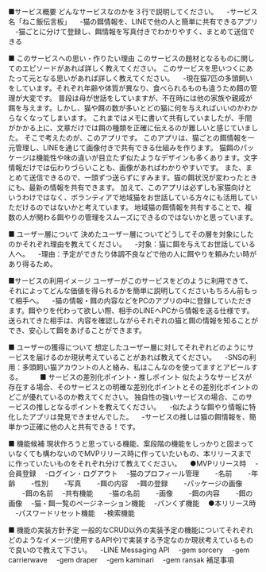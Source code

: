 ■サービス概要
どんなサービスなのかを３行で説明してください。
　-サービス名「ねこ飯伝言板」
　-猫の餌情報を、LINEで他の人と簡単に共有できるアプリ
　-猫ごとに分けて登録し、餌情報を写真付きでわかりやすく、まとめて送信できる

■ このサービスへの思い・作りたい理由
このサービスの題材となるものに関してのエピソードがあれば詳しく教えてください。
このサービスを思いつくにあたって元となる思いがあれば詳しく教えてください。
　-現在猫7匹の多頭飼いをしています。それぞれ年齢や体質が異なり、食べられるものも違うため餌の管理が大変です。
普段は母が世話をしていますが、不在時には他の家族や親戚が餌を与えます。しかし、猫や餌の数が多いとどの猫に何を与えればいいのかわからなくなってしまいます。
これまではメモに書いて共有していましたが、手間がかかる上に、文章だけでは餌の種類を正確に伝えるのが難しいと感じていました。
そこで考えたのが、このアプリです。
このアプリは、猫ごとの餌情報を一元管理し、LINEを通じて画像付きで共有できる仕組みを作ります。
猫餌のパッケージは機能性や味の違いが目立たず似たようなデザインも多くあります。文字情報だけでは伝わりづらいことも、画像があればわかりやすいです。
また、まとめて送信できるので、一頭ずつ送らずにすみます。猫の餌状況が変わったときにも、最新の情報を共有できます。
加えて、このアプリは必ずしも家猫向けというわけではなく、ボランティアで地域猫をお世話している方々にも活用していただけるのではないかと考えています。
地域猫の餌情報を共有することで、複数の人が関わる餌やりの管理をスムーズにできるのではないかと思っています。

■ ユーザー層について
決めたユーザー層についてどうしてその層を対象にしたのかそれぞれ理由を教えてください。
　-対象：猫に餌を与えてお世話している人へ。
　-理由：予定ができたり体調不良などで他の人に餌やりを頼みたい時があり得るため。

■サービスの利用イメージ
ユーザーがこのサービスをどのように利用できて、それによってどんな価値を得られるかを簡単に説明してくださいもちろん前もって相手へ。
　-猫の情報・餌の内容などをPCのアプリの中に登録していただきます。餌やりを代わって欲しい際、相手のLINEへPCから情報を送る仕様です。送られてきた相手は、内容を確認しながらそれぞれの猫と餌の情報を知ることができ、安心して餌をあげることができます。

■ ユーザーの獲得について
想定したユーザー層に対してそれぞれどのようにサービスを届けるのか現状考えていることがあれば教えてください。
　-SNSの利用：多頭飼い猫アカウントの人と絡み、私はこんなのを使ってますとアピールする。
　　
■ サービスの差別化ポイント・推しポイント
似たようなサービスが存在する場合、そのサービスとの明確な差別化ポイントとその差別化ポイントのどこが優れているのか教えてください。
独自性の強いサービスの場合、このサービスの推しとなるポイントを教えてください。
　-似たような餌やり情報に特化したアプリは発見できませんでした。
　-サービスの推しは猫の餌情報を、簡単かつ正確に他の人と共有できる！です。

■ 機能候補
現状作ろうと思っている機能、案段階の機能をしっかりと固まっていなくても構わないのでMVPリリース時に作っていたいもの、本リリースまでに作っていたいものをそれぞれ分けて教えてください。
　●MVPリリース時
　-会員登録
　-ログイン・ログアウト
　-猫のプロフィール管理
　　-名前
　　-年齢
　　-性別
　　-写真
　　-餌の内容
　-餌の登録
　　-パッケージの画像
　　-餌の名前
　-共有機能
　　-猫の名前
　　-画像
　　-餌の内容
　　-餌の画像
　-猫・餌一覧のページネーション機能
　-パンくず機能
　●本リリース時
　-パスワードリセット機能
　-検索機能

■ 機能の実装方針予定
一般的なCRUD以外の実装予定の機能についてそれぞれどのようなイメージ(使用するAPIや)で実装する予定なのか現状考えているもので良いので教えて下さい。
　-LINE Messaging API
　-gem sorcery 
　-gem carrierwave
　-gem draper
　-gem kaminari
　-gem ransak
補足事項